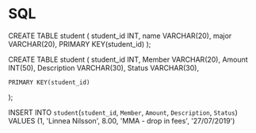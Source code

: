 # SQL

CREATE TABLE student (
    student_id INT,
    name VARCHAR(20),
    major VARCHAR(20),
    PRIMARY KEY(student_id)
);

CREATE TABLE student (
    student_id INT,
    Member VARCHAR(20),
    Amount INT(50),
    Description VARCHAR(30),
    Status VARCHAR(30),
    
    PRIMARY KEY(student_id)
);

INSERT INTO `student`(`student_id`, `Member`, `Amount`, `Description`, `Status`) VALUES (1, 'Linnea Nilsson', 8.00, 'MMA - drop in fees', '27/07/2019')
